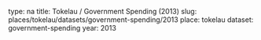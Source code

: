 type: na
title: Tokelau / Government Spending (2013)
slug: places/tokelau/datasets/government-spending/2013
place: tokelau
dataset: government-spending
year: 2013
